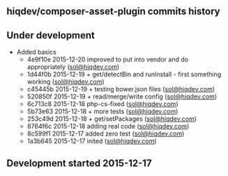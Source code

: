 hiqdev/composer-asset-plugin commits history
--------------------------------------------

## Under development

- Added basics
    - 4e9f10e 2015-12-20 improved to put into vendor and do  appropriately (sol@hiqdev.com)
    - 1d44f0b 2015-12-19 + get/detectBin and runInstall - first something working (sol@hiqdev.com)
    - c45445b 2015-12-19 + testing bower.json files (sol@hiqdev.com)
    - 520850f 2015-12-19 + read/merge/write config (sol@hiqdev.com)
    - 6c713c8 2015-12-18 php-cs-fixed (sol@hiqdev.com)
    - 5b73e63 2015-12-18 + more tests (sol@hiqdev.com)
    - 253c49d 2015-12-18 + get/setPackages (sol@hiqdev.com)
    - 8764f6c 2015-12-18 adding real code (sol@hiqdev.com)
    - 8c599f1 2015-12-17 added zero test (sol@hiqdev.com)
    - 1a3b645 2015-12-17 inited (sol@hiqdev.com)

## Development started 2015-12-17

